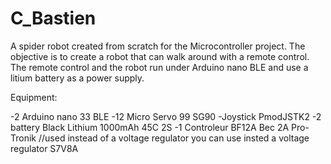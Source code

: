 # C_Bastien
A spider robot created from scratch for the Microcontroller project.
The objective is to create a robot that can walk around with a remote control.
The remote control and the robot run under Arduino nano BLE and use a litium battery as a power supply.




Equipment:

-2 Arduino nano 33 BLE
-12 Micro Servo 99 SG90
-Joystick PmodJSTK2
-2 battery Black Lithium 1000mAh 45C 2S
-1 Controleur BF12A Bec 2A Pro-Tronik //used instead of a voltage regulator you can use insted a voltage regulator S7V8A
